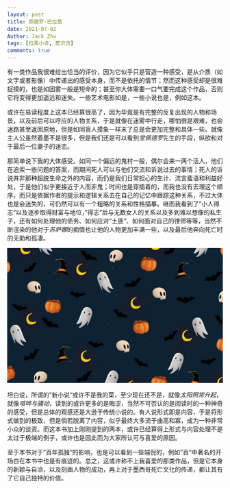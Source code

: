 ```yaml
---
layout: post
title: 佩德罗·巴拉莫
date: 2021-07-02
Author: Jack Zhu
tags: [拉美小说, 意识流]
comments: true
---
```


有一类作品我很难给出恰当的评价，因为它似乎只是营造一种感受，是从介质（如文字或者影像）中传递出的感受本身，而不是依托的情节；然而这种感受却是很难捉摸的，也是如团雾一般是短命的；甚至你大体需要一口气要完成这个作品，否则它将变得更加遥远和迷失。一些艺术电影如是，一些小说也是，例如这本。

或许在易读程度上这本已经算很高了，因为毕竟是有完整的反复出现的人物和场景，以及前后可以呼应的人物关系，于是就像在迷雾中行走，哪怕很是艰难，也会迷路甚至返回原地，但是如同盲人摸象一样末了总是会更加完整和具体一些。就像主人公虽然着墨不是很多，但是我们还是可以看到*堂佩德罗*先生的手段，纵欲和对于最后一位妻子的迷恋。

那简单说下我的大体感受。如同一个偏远的鬼村一般，偶尔会来一两个活人，他们在追索一些问题的答案，而期间死人可以与他们交流和诉说过去的事情；死人的诉说并非那种超脱生命之外的内容，而仍是我们日常担心的生计、流言蜚语和利益好处，于是他们似乎更接近于人而非鬼；时间也是穿插着的，而我也没有去理这个顺序，而只是依据作者的提示和逻辑关系去在自己的记忆中跟踪这种关系，不过大体也是会迷失的，可仍然可以有一个粗略的关系和性格描摹。继而我看到了”小人得志“以及逐步取得财富与地位，”得志“后与无数女人的关系以及多到难以想像的私生子，还有如何处理他的债务、如何应对”土匪“、如何面对自己的律师等等，当然不断渲染的他对于*苏萨娜*的痴情也让他的人物更加丰满一些，以及最后他奔向死亡时的无助和孤凄。

![ghost](../assets/images/ghost.png)

坦白说，所谓的”新小说“或许不是我的菜，至少现在还不是，就像*太阳照常升起*，就像*喧哗与骚动*，读到的或许更多的是晦涩，当然不可否认的是阅读时的一种神奇的感受，但是总体的观感还是大逊于传统小说的。有人说形式即是内容，于是将形式做到的极致，但是倘若脱离了内容，似乎最终大多流于曲高和寡，成为一种非常小众的谈资。而这本书加上刚刚提到的两本，或许已经算得上形式与内容处理不是太过于极端的例子，或许也是因此而为大家所认可与喜爱的原因。

至于本书对于”百年孤独“的影响，也是可以看到一些端倪的，例如”百“中著名的开场白在本书中也是有痕迹的。总之，这或许称不上我喜爱的那类作品，但是它本身的新颖与自洽，以及刻画人物的成功，再上对于墨西哥死亡文化的传递，都让其有了它自己独特的价值。